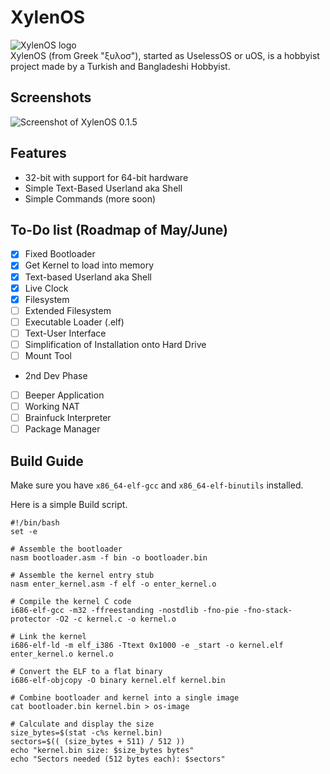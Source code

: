 # XylenOS
![XylenOS logo](https://cdn.discordapp.com/attachments/1371783823297089537/1375498387075371028/Baslksz102_20250523183835.png?ex=6831e833&is=683096b3&hm=2aa554e98f435e342f9ee41a676a3785ec8de56e51c5129ad904f95515a4e782&) <br>
XylenOS (from Greek "ξυλοσ"), started as UselessOS or uOS, is a hobbyist project made by a Turkish and Bangladeshi Hobbyist. <br/>


## Screenshots
![Screenshot of XylenOS 0.1.5](https://media.discordapp.net/attachments/1375015758999982151/1375573560482988072/image.png?ex=68322e35&is=6830dcb5&hm=90b2a42c5bafd11f369b15fb1e8f29dbe33dc83060f61dc24ebd1b58e022bd0c&=&format=webp&quality=lossless)


## Features

 - 32-bit with support for 64-bit hardware
 - Simple Text-Based Userland aka Shell
 - Simple Commands (more soon)

## To-Do list (Roadmap of May/June)

 - [x] Fixed Bootloader
 - [x] Get Kernel to load into memory
 - [x] Text-based Userland aka Shell
 - [x] Live Clock
 - [x] Filesystem
 - [ ] Extended Filesystem
 - [ ] Executable Loader (.elf)
 - [ ] Text-User Interface
 - [ ] Simplification of Installation onto Hard Drive
 - [ ] Mount Tool
 - 2nd Dev Phase
 - [ ] Beeper Application
 - [ ] Working NAT
 - [ ] Brainfuck Interpreter
 - [ ] Package Manager
 
## Build Guide
Make sure you have `x86_64-elf-gcc` and `x86_64-elf-binutils`  installed.

Here is a simple Build script.
````
#!/bin/bash
set -e

# Assemble the bootloader
nasm bootloader.asm -f bin -o bootloader.bin

# Assemble the kernel entry stub
nasm enter_kernel.asm -f elf -o enter_kernel.o

# Compile the kernel C code
i686-elf-gcc -m32 -ffreestanding -nostdlib -fno-pie -fno-stack-protector -O2 -c kernel.c -o kernel.o

# Link the kernel
i686-elf-ld -m elf_i386 -Ttext 0x1000 -e _start -o kernel.elf enter_kernel.o kernel.o

# Convert the ELF to a flat binary
i686-elf-objcopy -O binary kernel.elf kernel.bin

# Combine bootloader and kernel into a single image
cat bootloader.bin kernel.bin > os-image

# Calculate and display the size
size_bytes=$(stat -c%s kernel.bin)
sectors=$(( (size_bytes + 511) / 512 ))
echo "kernel.bin size: $size_bytes bytes"
echo "Sectors needed (512 bytes each): $sectors"
````

